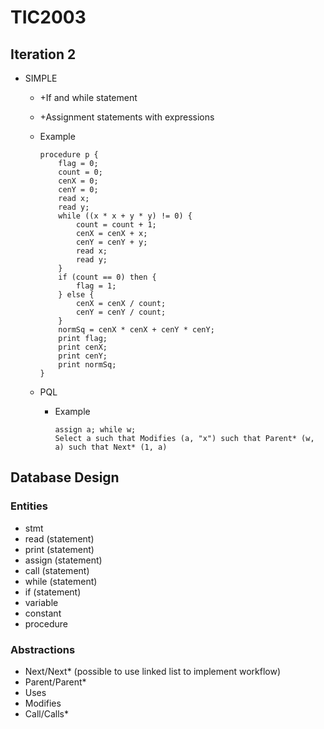 # TIC2003

## Iteration 2

- SIMPLE  
  - +If and while statement
  - +Assignment statements with expressions
  - Example

    ```text
    procedure p {
        flag = 0;
        count = 0;
        cenX = 0;
        cenY = 0;
        read x;
        read y;
        while ((x * x + y * y) != 0) {
            count = count + 1;
            cenX = cenX + x;
            cenY = cenY + y;
            read x;
            read y;
        }
        if (count == 0) then {
            flag = 1;
        } else {
            cenX = cenX / count;
            cenY = cenY / count;
        }
        normSq = cenX * cenX + cenY * cenY;
        print flag;
        print cenX;
        print cenY;
        print normSq;
    }
    ```

  - PQL
    - Example

      ```text
      assign a; while w;
      Select a such that Modifies (a, "x") such that Parent* (w, a) such that Next* (1, a)
      ```

## Database Design

### Entities

- stmt
- read (statement)
- print (statement)
- assign (statement)
- call (statement)
- while (statement)
- if (statement)
- variable
- constant
- procedure

### Abstractions

- Next/Next* (possible to use linked list to implement workflow)
- Parent/Parent*
- Uses
- Modifies
- Call/Calls*
